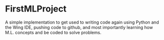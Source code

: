 # FirstMLProject
A simple implementation to get used to writing code again using Python and the Wing IDE, pushing code to github, and most importantly learning how M.L. concepts and be coded to solve problems. 
